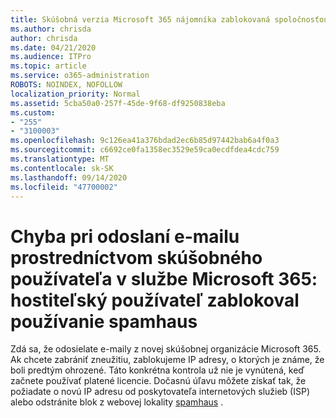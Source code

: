 ```yaml
---
title: Skúšobná verzia Microsoft 365 nájomníka zablokovaná spoločnosťou spamhaus
ms.author: chrisda
author: chrisda
ms.date: 04/21/2020
ms.audience: ITPro
ms.topic: article
ms.service: o365-administration
ROBOTS: NOINDEX, NOFOLLOW
localization_priority: Normal
ms.assetid: 5cba50a0-257f-45de-9f68-df9250838eba
ms.custom:
- "255"
- "3100003"
ms.openlocfilehash: 9c126ea41a376bdad2ec6b85d97442bab6a4f0a3
ms.sourcegitcommit: c6692ce0fa1358ec3529e59ca0ecdfdea4cdc759
ms.translationtype: MT
ms.contentlocale: sk-SK
ms.lasthandoff: 09/14/2020
ms.locfileid: "47700002"
---
```

# <a name="error-when-a-microsoft-365-trial-user-sends-email-client-host-blocked-using-spamhaus"></a>Chyba pri odoslaní e-mailu prostredníctvom skúšobného používateľa v službe Microsoft 365: hostiteľský používateľ zablokoval používanie spamhaus

Zdá sa, že odosielate e-maily z novej skúšobnej organizácie Microsoft 365. Ak chcete zabrániť zneužitiu, zablokujeme IP adresy, o ktorých je známe, že boli predtým ohrozené. Táto konkrétna kontrola už nie je vynútená, keď začnete používať platené licencie. Dočasnú úľavu môžete získať tak, že požiadate o novú IP adresu od poskytovateľa internetových služieb (ISP) alebo odstránite blok z webovej lokality [spamhaus](https://go.microsoft.com/fwlink/p/?linkid=123245) .
